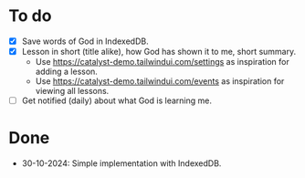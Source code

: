 # To do

- [x] Save words of God in IndexedDB.
- [x] Lesson in short (title alike), how God has shown it to me, short summary.
    - Use https://catalyst-demo.tailwindui.com/settings as inspiration for adding a lesson.
    - Use https://catalyst-demo.tailwindui.com/events as inspiration for viewing all lessons.
- [ ] Get notified (daily) about what God is learning me.

# Done

- 30-10-2024: Simple implementation with IndexedDB.